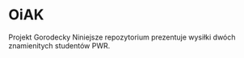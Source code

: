 # OiAK
Projekt Gorodecky
Niniejsze repozytorium prezentuje wysiłki dwóch znamienitych studentów PWR.
